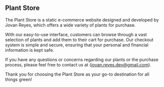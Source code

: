 ## Plant Store
The Plant Store is a static e-commerce website designed and developed by Jovan Reyes, which offers a wide variety of plants for purchase.

With our easy-to-use interface, customers can browse through a vast selection of plants and add them to their cart for purchase. Our checkout system is simple and secure, ensuring that your personal and financial information is kept safe.

If you have any questions or concerns regarding our plants or the purchase process, please feel free to contact us at (jovan.reyes.dev@gmail.com).

Thank you for choosing the Plant Store as your go-to destination for all things green!